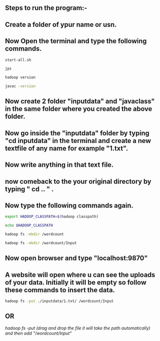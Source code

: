## Steps to run the program:-

## Create a folder of ypur name or usn. 

## Now Open the terminal and type the following commands.

```bash
start-all.sh
```

```bash
jps
```


```bash
hadoop version
```


```bash
javac -version
```

## Now create 2 folder "inputdata" and "javaclass" in the same folder where you created the above folder.

## Now go inside the "inputdata" folder by typing "cd inputdata" in the terminal and create a new textfile of any name for example "1.txt".

## Now write anything in that text file.

## now comeback to the your original directory by typing " cd .. " .

## Now type the following commands again.

```bash
export HADOOP_CLASSPATH=$(hadoop classpath)
```

```bash
echo $HADOOP_CLASSPATH
```

```bash
hadoop fs -mkdir /wordcount
```

```bash
hadoop fs -mkdir /wordcount/Input
```

## Now open browser and type "localhost:9870"

## A website will open where u can see the uploads of your data. Initially it will be empty so follow these commands to insert the data.

```bash
hadoop fs -put ./inputdata/1.txt/ /wordcount/Input
```
## OR


*hadoop fs -put (drag and drop the file it will take the path automatically) and then add "/wordcount/Input"*


